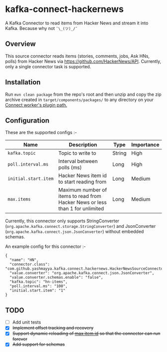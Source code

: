 # kafka-connect-hackernews
A Kafka Connector to read items from Hacker News and stream it into Kafka. Because why not `¯\_(ツ)_/¯`

## Overview

This source connector reads items (stories, comments, jobs, Ask HNs, polls) from Hacker News via https://github.com/HackerNews/API. Currently, only a single connector task is supported.


## Installation

Run `mvn clean package` from the repo's root and then unzip and copy the zip archive created in `target/components/packages/` to any directory on your [Connect worker's plugin path.](https://docs.confluent.io/home/connect/userguide.html#installing-kconnect-plugins)


## Configuration

These are the supported configs :- 

|Name|Description|Type|Importance|
|---|---|---|---|
|`kafka.topic`| Topic to write to | String| High |
|`poll.interval.ms`| Interval between polls (ms) | Long | High |
|`initial.start.item`| Hacker News item id to start reading from | Long | Medium |
|`max.items`| Maximum number of items to read from Hacker News or less than 1 for unlimited | Long | Medium|

Currently, this connector only supports StringConverter (`org.apache.kafka.connect.storage.StringConverter`) and JsonConverter (`org.apache.kafka.connect.json.JsonConverter`) without embedded schemas.

An example config for this connector :-

```
{
  "name": "HN",
  "connector.class": "com.github.yashmayya.kafka.connect.hackernews.HackerNewsSourceConnector",
  "value.converter": "org.apache.kafka.connect.json.JsonConverter",
  "value.converter.schemas.enable": "false",
  "kafka.topic": "hn-items",
  "poll.interval.ms": "100",
  "initial.start.item": "1"
}
```

## TODO

- [ ] Add unit tests
- [X] ~~Implement offset tracking and recovery~~
- [X] ~~Support dynamic reloading of [max item id](https://github.com/HackerNews/API#max-item-id) so that the connector can run forever~~
- [X] ~~Add support for schemas~~
